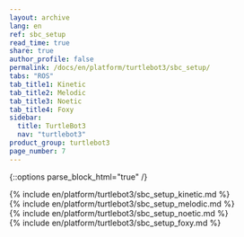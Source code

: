 ```yaml
---
layout: archive
lang: en
ref: sbc_setup
read_time: true
share: true
author_profile: false
permalink: /docs/en/platform/turtlebot3/sbc_setup/
tabs: "ROS"
tab_title1: Kinetic
tab_title2: Melodic
tab_title3: Noetic
tab_title4: Foxy
sidebar:
  title: TurtleBot3
  nav: "turtlebot3"
product_group: turtlebot3
page_number: 7
---
```


<div style="counter-reset: h1 3"></div>
<div style="counter-reset: h2 1"></div>

{::options parse_block_html="true" /}

<section id="{{ page.tab_title1 }}" class="tab_contents">
{% include en/platform/turtlebot3/sbc_setup_kinetic.md %}
</section>

<section id="{{ page.tab_title2 }}" class="tab_contents">
{% include en/platform/turtlebot3/sbc_setup_melodic.md %}
</section>

<section id="{{ page.tab_title3 }}" class="tab_contents">
{% include en/platform/turtlebot3/sbc_setup_noetic.md %}
</section>

<section id="{{ page.tab_title4 }}" class="tab_contents">
{% include en/platform/turtlebot3/sbc_setup_foxy.md %}
</section>